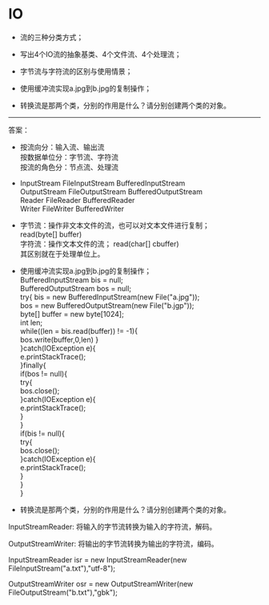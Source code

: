 # IO 

- 流的三种分类方式；

- 写出4个IO流的抽象基类、4个文件流、4个处理流；

- 字节流与字符流的区别与使用情景；

- 使用缓冲流实现a.jpg到b.jpg的复制操作；

- 转换流是那两个类，分别的作用是什么？请分别创建两个类的对象。






















---
答案：
- 按流向分：输入流、输出流  
  按数据单位分：字节流、字符流  
  按流的角色分：节点流、处理流  
  
- InputStream   FileInputStream     BufferedInputStream  
  OutputStream  FileOutputStream    BufferedOutputStream  
  Reader        FileReader          BufferedReader  
  Writer        FileWriter          BufferedWriter
  
- 字节流：操作非文本文件的流，也可以对文本文件进行复制；  
    read(byte[] buffer)  
  字符流：操作文本文件的流；
    read(char[] cbuffer)  
  其区别就在于处理单位上。
    
- 使用缓冲流实现a.jpg到b.jpg的复制操作；  
BufferedInputStream bis = null;  
BufferedOutputStream bos = null;  
try{
    bis = new BufferedInputStream(new File("a.jpg"));  
    bos = new BufferedOutputStream(new File("b.jgp"));  
    byte[] buffer = new byte[1024];  
    int len;  
    while((len = bis.read(buffer)) != -1){  
        bos.write(buffer,0,len)
    }  
}catch(IOException e){  
    e.printStackTrace();  
}finally{  
  if(bos != null){  
    try{  
      bos.close();  
    }catch(IOException e){  
      e.printStackTrace();  
    }       
  }  
  if(bis != null){  
    try{  
      bos.close();  
    }catch(IOException e){  
      e.printStackTrace();  
    }  
  }  
}  
   
-  转换流是那两个类，分别的作用是什么？请分别创建两个类的对象。  

InputStreamReader: 将输入的字节流转换为输入的字符流，解码。

OutputStreamWriter: 将输出的字节流转换为输出的字符流，编码。

InputStreamReader isr = new InputStreamReader(new FileInputStream("a.txt"),"utf-8");

OutputStreamWriter osr = new OutputStreamWriter(new FileOutputStream("b.txt"),"gbk");